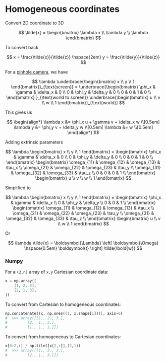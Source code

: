 # Homogeneous coordinates

Convert 2D coordinate to 3D

$$
\tilde{x} = \begin{bmatrix} \lambda x \\ \lambda y \\ \lambda \end{bmatrix}
$$

To convert back

$$
x = \frac{\tilde{x}}{\tilde{z}} \hspace{2em} y = \frac{\tilde{y}}{\tilde{z}}
$$

For a [pinhole camera](202211220936.md), we have

$$
\lambda \underbrace{\begin{bmatrix} x \\ y \\ 1 \end{bmatrix}}_{\text{screen}} =
\underbrace{\begin{bmatrix}
            \phi_x & \gamma & \delta_x & 0 \\
            0 & \phi_y & \delta_y & 0 \\
            0 & 0 & 1 & 0 \\
            \end{bmatrix}
}_{\text{world to screen}}
\underbrace{\begin{bmatrix} u \\ v \\ w \\ 1 \end{bmatrix}}_{\text{world}}
$$

This gives us

$$
\begin{align*}
\lambda x &=  \phi_x u + \gamma v + \delta_x w \\[0.5em]
\lambda y &=  \phi_y v + \delta_y w \\[0.5em]
\lambda &= w \\[0.5em]
\end{align*}
$$

Adding extrinsic parameters

$$
\lambda \begin{bmatrix} x \\ y \\ 1 \end{bmatrix} =
\begin{bmatrix}
\phi_x & \gamma & \delta_x & 0 \\
0 & \phi_y & \delta_y & 0 \\
0 & 0 & 1 & 0 \\
\end{bmatrix}
\begin{bmatrix}
\omega_{11} & \omega_{12} & \omega_{13} & \tau_x \\
\omega_{21} & \omega_{22} & \omega_{23} & \tau_y \\
\omega_{31} & \omega_{32} & \omega_{33} & \tau_z \\
0 & 0 & 0 & 1 \\
\end{bmatrix}
\begin{bmatrix} u \\ v \\ w \\ 1 \end{bmatrix}
$$

Simplified to

$$
\lambda \begin{bmatrix} x \\ y \\ 1 \end{bmatrix} =
\begin{bmatrix}
\phi_x & \gamma & \delta_x \\
0 & \phi_y & \delta_y \\
0 & 0 & 1 \\
\end{bmatrix}
\begin{bmatrix}
\omega_{11} & \omega_{12} & \omega_{13} & \tau_x \\
\omega_{21} & \omega_{22} & \omega_{23} & \tau_y \\
\omega_{31} & \omega_{32} & \omega_{33} & \tau_z \\
\end{bmatrix}
\begin{bmatrix} u \\ v \\ w \\ 1 \end{bmatrix}
$$

Or

$$
\lambda \tilde{x} = \boldsymbol{\Lambda} \left[
\boldsymbol{\Omega} \hspace{0.5em} \boldsymbol{t}
\right] \tilde{\bold{w}}
$$

### Numpy

For a `(2,n)` array of `x,y` Cartesian coordinate data:

```python
x = np.array([
    [1, 2, 3],
    [2, 1, 3],
])
```

To convert from Cartesian to homogeneous coordinates:

```python
np.concatenate((x, np.ones((1, x.shape[1]))), axis=0)
#  >>> array([[1., 2., 3.],
#         [2., 1., 3.],
#         [1., 1., 1.]])
```

To convert from homogeneous to Cartesian coordinates:

```python
x[0:2,:] / np.tile([x[2,:]],(2,1))
#  >>> array([[1., 2., 3.],
#         [2., 1., 3.]])
```
